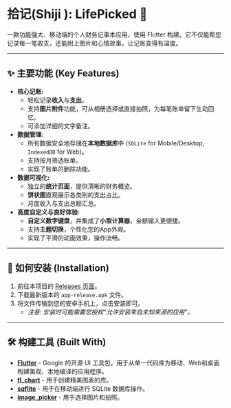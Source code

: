 # 拾记(Shiji ): LifePicked 📖

一款功能强大、移动端的个人财务记事本应用，使用 Flutter 构建。它不仅能帮您记录每一笔收支，还能附上图片和心情故事，让记账变得有温度。

---

## ✨ 主要功能 (Key Features)

- **核心记账:**
  - 轻松记录**收入**与**支出**。
  - 支持**图片附件**功能，可从相册选择或直接拍照，为每笔账单留下生动回忆。
  - 可添加详细的文字备注。
- **数据管理:**
  - 所有数据安全地存储在**本地数据库**中 (`SQLite` for Mobile/Desktop, `IndexedDB` for Web)。
  - 支持按月筛选账单。
  - 实现了账单的删除功能。
- **数据可视化:**
  - 独立的**统计页面**，提供清晰的财务概览。
  - **饼状图**直观展示各类别的支出占比。
  - 月度收入与支出总额汇总。
- **高度自定义与良好体验:**
  - **自定义数字键盘**，并集成了**小型计算器**，金额输入更便捷。
  - 支持**主题切换**，个性化您的App外观。
  - 实现了平滑的动画效果，操作流畅。

---

## 🚀 如何安装 (Installation)

1. 前往本项目的 [Releases 页面](https://github.com/rayup0124/account_book/releases)。
2. 下载最新版本的 `app-release.apk` 文件。
3. 将文件传输到您的安卓手机上，点击安装即可。
   - *注意: 安装时可能需要您授权“允许安装来自未知来源的应用”。*

---

## 🛠️ 构建工具 (Built With)

- **[Flutter](https://flutter.dev/)** - Google 的开源 UI 工具包，用于从单一代码库为移动、Web和桌面构建美观、本地编译的应用程序。
- **[fl_chart](https://pub.dev/packages/fl_chart)** - 用于创建精美图表的库。
- **[sqflite](https://pub.dev/packages/sqflite)** - 用于在移动端进行 SQLite 数据库操作。
- **[image_picker](https://pub.dev/packages/image_picker)** - 用于选择图片和拍照。
